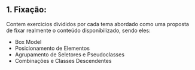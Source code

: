 ## 1. Fixação:

Contem exercicios divididos por cada tema abordado como uma proposta de fixar realmente o conteúdo disponibilizado, sendo eles:

- Box Model
- Posicionamento de Elementos
- Agrupamento de Seletores e Pseudoclasses
- Combinações e Classes Descendentes